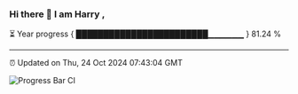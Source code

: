 ### Hi there 👋 I am Harry , 

⏳ Year progress { ████████████████████████▁▁▁▁▁▁ } 81.24 %

---

⏰ Updated on Thu, 24 Oct 2024 07:43:04 GMT

![Progress Bar CI](https://github.com/duykhang68/duykhang68/workflows/Progress%20Bar%20CI/badge.svg)
